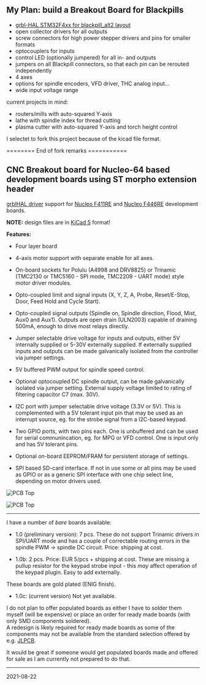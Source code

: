## My Plan: build a Breakout Board for Blackpills

- [grbl-HAL STM32F4xx for blackpill_alt2 layout](https://github.com/grblHAL/STM32F4xx/blob/master/boards/blackpill_alt2_map.h)
- open collector drivers for all outputs
- screw connectors for high power stepper drivers and pins for smaller formats
- optocouplers for inputs
- control LED (optionally jumpered) for all in- and outputs
- jumpers on all Blackpill connectors, so that each pin can be rerouted independently
- 4 axes
- options for spindle encoders, VFD driver, THC analog input...
- wide input voltage range

current projects in mind:
- routers/mills with auto-squared Y-axis
- lathe with spindle index for thread cutting
- plasma cutter with auto-squared Y-axis and torch height control

I selectet to fork this project because of the kicad file format.

======== End of fork remarks ===========

## CNC Breakout board for Nucleo-64 based development boards using ST morpho extension header

[grblHAL driver](https://github.com/grblHAL/STM32F4xx) support for [Nucleo F411RE](https://www.st.com/en/evaluation-tools/nucleo-f411re.html) and [Nucleo F446RE](https://www.st.com/en/evaluation-tools/nucleo-f446re.html) development boards.

**NOTE:** design files are in [KiCad 5](http://www.kicad.org/) format!

**Features:**

* Four layer board

* 4-axis motor support with separate enable for all axes.

* On-board sockets for Polulu \(A4998 and DRV8825\) or Trinamic \(TMC2130 or TMC5160 - SPI mode, TMC2209 - UART mode\) style motor driver modules.

* Opto-coupled limit and signal inputs (X, Y, Z, A, Probe, Reset/E-Stop, Door, Feed Hold and Cycle Start).

* Opto-coupled signal outputs \(Spindle on, Spindle direction, Flood, Mist, Aux0 and Aux1\).
Outputs are open drain \(ULN2003\) capable of draining 500mA, enough to drive most relays directly.

* Jumper selectable drive voltage for inputs and outputs, either 5V internally supplied or 5-30V externally supplied. 
If externally supplied inputs and outputs can be made galvanically isolated from the controller via jumper settings.

* 5V buffered PWM output for spindle speed control.

* Optional optocoupled DC spindle output, can be made galvanically isolated via jumper setting. External supply voltage limited to rating of filtering capacitor C7 (max. 30V).

* I2C port with jumper selectable drive voltage \(3.3V or 5V\). This is complemented with a 5V tolerant input pin that may be used as an interrupt source, eg. for the strobe signal from a I2C-based keypad.

* Two GPIO ports, with two pins each. One is unbuffered and can be used for serial communincation, eg. for MPG or VFD control. One is input only and has 5V tolerant pins.

* Optional on-board EEPROM/FRAM for persistent storage of settings.

* SPI based SD-card interface. If not in use some or all pins may be used as GPIO or as a generic SPI interface with one chip select line, depending on motor drivers used.

![PCB Top](media/pcb-top.png)

![PCB Top](media/pcb-bottom.png)

---

I have a number of _bare_ boards available:

* 1.0 \(preliminary version\): 7 pcs. These do not support Trinamic drivers in SPI/UART mode and has a couple of correctable routing errors in the spindle PWM -> spindle DC circuit. Price: shipping at cost.

* 1.0b: 2 pcs. Price: EUR 5/pcs + shipping at cost. These are missing a pullup resistor for the keypad strobe input - this _may_ affect operation of the keypad plugin. Easy to add externally.

These boards are gold plated \(ENIG finish\).

* 1.0c: \(current version\) Not yet available.

I do not plan to offer populated boards as either I have to solder them myself \(will be expensive\) or place an order for ready made boards \(with only SMD components soldered\).  
A redesign is likely required for ready made boards as some of the components may not be available from the standard selection offered by e.g. [JLPCB](https://jlcpcb.com/).

It would be great if someone would get populated boards made and offered for sale as I am currently not prepared to do that.

---

2021-08-22
